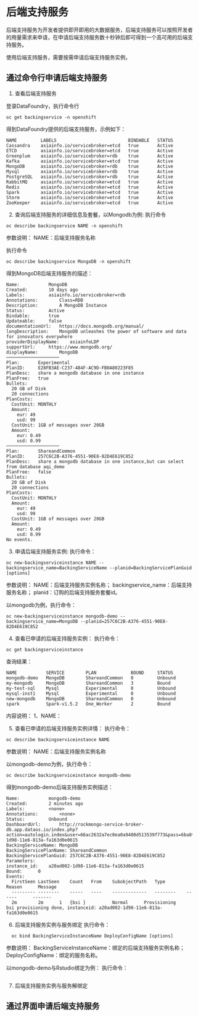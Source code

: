 # 后端支持服务

后端支持服务为开发者提供即开即用的大数据服务，后端支持服务可以按照开发者的用量需求来申请，在申请后端支持服务数十秒钟后即可得到一个高可用的后端支持服务。

使用后端支持服务，需要按需申请后端支持服务实例，

## 通过命令行申请后端支持服务

1. 查看后端支持服务

登录DataFoundry，执行命令行
```
oc get backingservice -n openshift
```

得到DataFoundry提供的后端支持服务，示例如下：
```
NAME         LABELS                           BINDABLE   STATUS
Cassandra    asiainfo.io/servicebroker=etcd   true       Active
ETCD         asiainfo.io/servicebroker=etcd   true       Active
Greenplum    asiainfo.io/servicebroker=rdb    true       Active
Kafka        asiainfo.io/servicebroker=etcd   true       Active
MongoDB      asiainfo.io/servicebroker=rdb    true       Active
Mysql        asiainfo.io/servicebroker=rdb    true       Active
PostgreSQL   asiainfo.io/servicebroker=rdb    true       Active
RabbitMQ     asiainfo.io/servicebroker=etcd   true       Active
Redis        asiainfo.io/servicebroker=etcd   true       Active
Spark        asiainfo.io/servicebroker=etcd   true       Active
Storm        asiainfo.io/servicebroker=etcd   true       Active
ZooKeeper    asiainfo.io/servicebroker=etcd   true       Active
```

2. 查询后端支持服务的详细信息及套餐，以Mongodb为例:
执行命令
```
oc describe backingservice NAME -n openshift
```
参数说明：
NAME：后端支持服务名称

执行命令
```
oc describe backingservice MongoDB -n openshift
```

得到MongoDB后端支持服务的描述：

```
Name:			MongoDB
Created:		10 days ago
Labels:			asiainfo.io/servicebroker=rdb
Annotations:		Class=RDB
Description:		A MongoDB Instance
Status:			Active
Bindable:		true
Updateable:		false
documentationUrl:	https://docs.mongodb.org/manual/
longDescription:	MongoDB unleashes the power of software and data for innovators everywhere
providerDisplayName:	asiainfoLDP
supportUrl:		https://www.mongodb.org/
displayName:		MongoDB
────────────────────
Plan:		Experimental
PlanID:		E28FB3AE-C237-484F-AC9D-FB0A80223F85
PlanDesc:	share a mongodb database in one instance
PlanFree:	true
Bullets:
  20 GB of Disk
  20 connections
PlanCosts:
  CostUnit:	MONTHLY
  Amount:
    eur: 49
    usd: 99
  CostUnit:	1GB of messages over 20GB
  Amount:
    eur: 0.49
    usd: 0.99
────────────────────
Plan:		ShareandCommon
PlanID:		257C6C2B-A376-4551-90E8-82D4E619C852
PlanDesc:	share a mongodb database in one instance,but can select from database aqi_demo
PlanFree:	false
Bullets:
  20 GB of Disk
  20 connections
PlanCosts:
  CostUnit:	MONTHLY
  Amount:
    eur: 49
    usd: 99
  CostUnit:	1GB of messages over 20GB
  Amount:
    eur: 0.49
    usd: 0.99
No events.
```

3. 申请后端支持服务实例:
执行命令：
```
oc new-backingserviceinstance NAME --backingservice_name=BackingServiceName --planid=BackingServicePlanGuid [options]
```

参数说明：
NAME：后端支持服务实例名称；
backingservice_name：后端支持服务名称；
planid：订购的后端支持服务套餐id。

以mongodb为例，执行命令：
```
oc new-backingserviceinstance mongodb-demo --backingservice_name=MongoDB --planid=257C6C2B-A376-4551-90E8-82D4E619C852
```

4. 查看已申请的后端支持服务实例：
执行命令：
```
oc get backingserviceinstance
```
查询结果：
```
NAME           SERVICE        PLAN             BOUND     STATUS
mongodb-demo   MongoDB        ShareandCommon   0         Unbound
my-mongodb     MongoDB        ShareandCommon   3         Bound
my-test-sql    Mysql          Experimental     0         Unbound
mysql-inst1    Mysql          Experimental     0         Unbound
new-mongodb    MongoDB        ShareandCommon   0         Unbound
spark          Spark-v1.5.2   One_Worker       2         Bound
```
内容说明：
1、NAME：

5. 查看已申请的后端支持服务实例详情：
执行命令：
```
oc describe backingserviceinstance NAME
```
参数说明：
NAME：后端支持服务实例名称

以mongodb-demo为例，执行命令：
```
oc describe backingserviceinstance mongodb-demo
```

得到mongodb-demo后端支持服务实例描述：
```
Name:			mongodb-demo
Created:		2 minutes ago
Labels:			<none>
Annotations:		<none>
Status:			Unbound
DashboardUrl:		http://rockmongo-service-broker-db.app.dataos.io/index.php?action=autologin.index&user=66ac2632a7ec0ea0a9480d513539f773&pass=6ba8f37b0a9c914c0bc0adffb37646a7&instance=a20ad002-1d98-11e6-813a-fa163d0e0615
BackingServiceName:	MongoDB
BackingServicePlanName:	ShareandCommon
BackingServicePlanGuid:	257C6C2B-A376-4551-90E8-82D4E619C852
Parameters:
instance_id:	a20ad002-1d98-11e6-813a-fa163d0e0615
Bound:		0
Events:
  FirstSeen	LastSeen	Count	From	SubobjectPath	Type		Reason		Message
  ---------	--------	-----	----	-------------	--------	------		-------
  2m		2m		1	{bsi }			Normal		Provisioning	bsi provisioning done, instanceid: a20ad002-1d98-11e6-813a-fa163d0e0615
```

6. 后端支持服务实例与服务绑定
执行命令：
```
  oc bind BackingServiceInstanceName DeployConfigName [options]
```

参数说明：
BackingServiceInstanceName：绑定的后端支持服务实例名称；
DeployConfigName：绑定的服务名称。

以mongodb-demo与Rstudio绑定为例：
执行命令：
```
```

7. 后端支持服务实例与服务解绑定


## 通过界面申请后端支持服务

